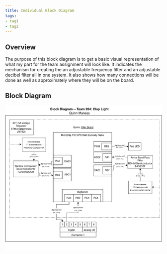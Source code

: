 ```yaml
---
title: Individual Block Diagram
tags:
- tag1
- tag2
---
```


## Overview
The purpose of this block diagram is to get a basic visual representation of what my part for the team assignment will look like. It indicates the mechanism for creating the an adjustable frequency filter and an adjustable decibel filter all in one system. It also shows how many connections will be done as well as approximately where they will be on the board.

## Block Diagram 

![ Individual Block Diagram ](BlockDiagram2.3.png)

